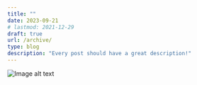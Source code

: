 ```yaml
---
title: ""
date: 2023-09-21
# lastmod: 2021-12-29
draft: true
url: /archive/
type: blog
description: "Every post should have a great description!"
---
```



![Image alt text](/static/images/header.jpg)